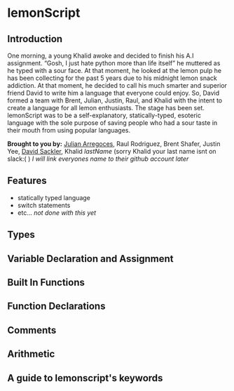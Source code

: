 # lemonScript
## Introduction
One morning, a young Khalid awoke and decided to finish his A.I assignment. “Gosh, I just hate python more than life itself” he muttered as he typed with a sour face. At that moment, he looked at the lemon pulp he has been collecting for the past 5 years due to his midnight lemon snack addiction. At that moment, he decided to call his much smarter and superior friend David to write him a language that everyone could enjoy. So, David formed a team with Brent, Julian, Justin, Raul, and Khalid with the intent to create a language for all lemon enthusiasts.
The stage has been set. lemonScript was to be a self-explanatory, statically-typed, esoteric language with the sole purpose of saving people who had a sour taste in their mouth from using popular languages. 

**Brought to you by:** [Julian Arregoces](https://github.com/Jarregoc), Raul Rodriguez, Brent Shafer, Justin Yee, [David Sackler](https://github.com/Dsackler), Khalid *lastName* (sorry Khalid your last name isnt on slack:( )
*I will link everyones name to their github account later*

## Features
- statically typed language
- switch statements
- etc... *not done with this yet*

## Types

## Variable Declaration and Assignment

## Built In Functions

## Function Declarations

## Comments

## Arithmetic

## A guide to lemonscript's keywords


